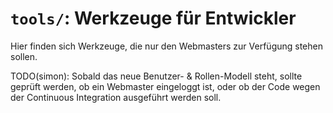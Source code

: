 # `tools/`: Werkzeuge für Entwickler

Hier finden sich Werkzeuge, die nur den Webmasters zur Verfügung stehen sollen.

TODO(simon): Sobald das neue Benutzer- & Rollen-Modell steht, sollte geprüft
werden, ob ein Webmaster eingeloggt ist, oder ob der Code wegen der Continuous
Integration ausgeführt werden soll.
